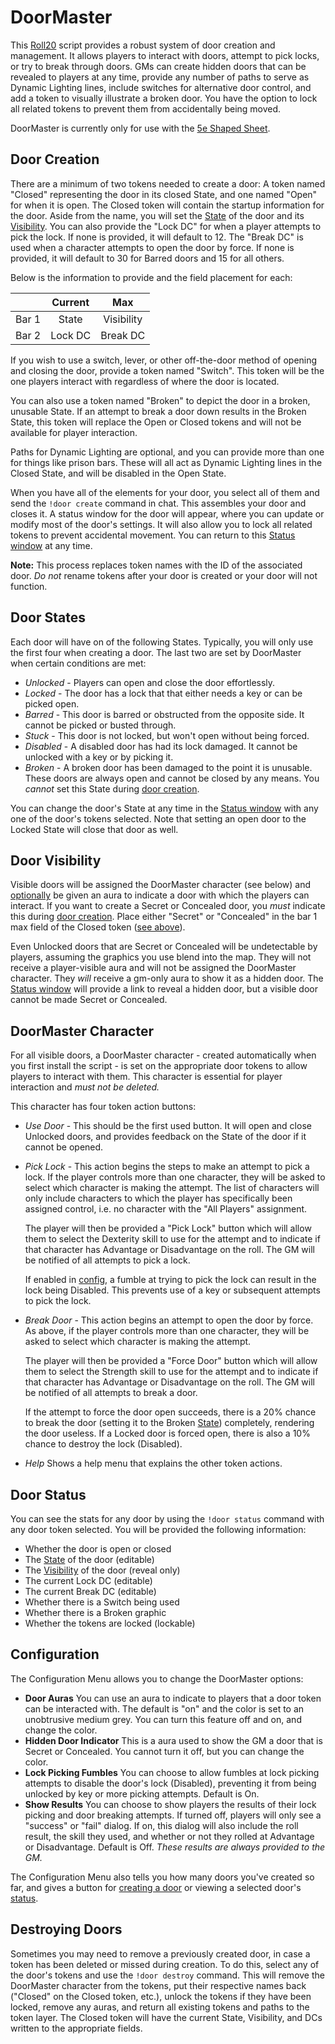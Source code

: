 # DoorMaster

This [Roll20](http://roll20.net/) script provides a robust system of door creation and management. It allows players to interact with doors, attempt to pick locks, or try to break through doors. GMs can create hidden doors that can be revealed to players at any time, provide any number of paths to serve as Dynamic Lighting lines, include switches for alternative door control, and add a token to visually illustrate a broken door. You have the option to lock all related tokens to prevent them from accidentally being moved.

DoorMaster is currently only for use with the [5e Shaped Sheet](http://github.com/mlenser/roll20-character-sheets/tree/master/5eShaped).

## Door Creation

There are a minimum of two tokens needed to create a door: A token named "Closed" representing the door in its closed State, and one named "Open" for when it is open. The Closed token will contain the startup information for the door. Aside from the name, you will set the [State](#door-states) of the door and its [Visibility](#door-visibility). You can also provide the "Lock DC" for when a player attempts to pick the lock. If none is provided, it will default to 12. The "Break DC" is used when a character attempts to open the door by force. If none is provided, it will default to 30 for Barred doors and 15 for all others.

Below is the information to provide and the field placement for each:

|  | Current | Max |
| ---- |:----:|:----:|
| Bar 1 | State | Visibility |
| Bar 2 | Lock DC  | Break DC |

If you wish to use a switch, lever, or other off-the-door method of opening and closing the door, provide a token named "Switch". This token will be the one players interact with regardless of where the door is located.

You can also use a token named "Broken" to depict the door in a broken, unusable State. If an attempt to break a door down results in the Broken State, this token will replace the Open or Closed tokens and will not be available for player interaction.

Paths for Dynamic Lighting are optional, and you can provide more than one for things like prison bars. These will all act as Dynamic Lighting lines in the Closed State, and will be disabled in the Open State.

When you have all of the elements for your door, you select all of them and send the `!door create` command in chat. This assembles your door and closes it. A status window for the door will appear, where you can update or modify most of the door's settings. It will also allow you to lock all related tokens to prevent accidental movement. You can return to this [Status window](#door-status) at any time.

**Note:** This process replaces token names with the ID of the associated door. *Do not* rename tokens after your door is created or your door will not function.

## Door States

Each door will have on of the following States. Typically, you will only use the first four when creating a door. The last two are set by DoorMaster when certain conditions are met:
- *Unlocked* - Players can open and close the door effortlessly.
- *Locked* - The door has a lock that that either needs a key or can be picked open.
- *Barred* - This door is barred or obstructed from the opposite side. It cannot be picked or busted through.
- *Stuck* -  This door is not locked, but won't open without being forced.
- *Disabled* - A disabled door has had its lock damaged. It cannot be unlocked with a key or by picking it.
- *Broken* - A broken door has been damaged to the point it is unusable. These doors are always open and cannot be closed by any means.  You *cannot* set this State during [door creation](#door-creation).

You can change the door's State at any time in the [Status window](#door-status) with any one of the door's tokens selected. Note that setting an open door to the Locked State will close that door as well.

## Door Visibility

Visible doors will be assigned the DoorMaster character (see below) and [optionally](#configuration) be given an aura to indicate a door with which the players can interact. If you want to create a Secret or Concealed door, you *must* indicate this during [door creation](#door-creation). Place either "Secret" or "Concealed" in the bar 1 max field of the Closed token ([see above](#door-creation)).

Even Unlocked doors that are Secret or Concealed will be undetectable by players, assuming the graphics you use blend into the map. They will not receive a player-visible aura and will not be assigned the DoorMaster character. They *will* receive a gm-only aura to show it as a hidden door. The [Status window](#door-status) will provide a link to reveal a hidden door, but a visible door cannot be made Secret or Concealed.

## DoorMaster Character

For all visible doors, a DoorMaster character - created automatically when you first install the script - is set on the appropriate door tokens to allow players to interact with them. This character is essential for player interaction and *must not be deleted.*

This character has four token action buttons:
- *Use Door* - This should be the first used button. It will open and close Unlocked doors, and provides feedback on the State of the door if it cannot be opened.
- *Pick Lock* - This action begins the steps to make an attempt to pick a lock. If the player controls more than one character, they will be asked to select which character is making the attempt. The list of characters will only include characters to which the player has specifically been assigned control, i.e. no character with the "All Players" assignment.

  The player will then be provided a "Pick Lock" button which will allow them to select the Dexterity skill to use for the attempt and to indicate if that character has Advantage or Disadvantage on the roll. The GM will be notified of all attempts to pick a lock.

   If enabled in [config](#configuration), a fumble at trying to pick the lock can result in the lock being Disabled. This prevents use of a key or subsequent attempts to pick the lock.
- *Break Door* - This action begins an attempt to open the door by force. As above, if the player controls more than one character, they will be asked to select which character is making the attempt.

  The player will then be provided a "Force Door" button which will allow them to select the Strength skill to use for the attempt and to indicate if that character has Advantage or Disadvantage on the roll. The GM will be notified of all attempts to break a door.

   If the attempt to force the door open succeeds, there is a 20% chance to break the door (setting it to the Broken [State](#door-states)) completely, rendering the door useless. If a Locked door is forced open, there is also a 10% chance to destroy the lock (Disabled).
- *Help* Shows a help menu that explains the other token actions.

## Door Status

You can see the stats for any door by using the `!door status` command with any door token selected. You will be provided the following information:
- Whether the door is open or closed
- The [State](#door-states) of the door (editable)
- The [Visibility](#door-visibility) of the door (reveal only)
- The current Lock DC (editable)
- The current Break DC (editable)
- Whether there is a Switch being used
- Whether there is a Broken graphic
- Whether the tokens are locked (lockable)

## Configuration

The Configuration Menu allows you to change the DoorMaster options:
- **Door Auras** You can use an aura to indicate to players that a door token can be interacted with. The default is "on" and the color is set to an unobtrusive medium grey. You can turn this feature off and on, and change the color.
- **Hidden Door Indicator** This is a aura used to show the GM a door that is Secret or Concealed. You cannot turn it off, but you can change the color.
- **Lock Picking Fumbles** You can choose to allow fumbles at lock picking attempts to disable the door's lock (Disabled), preventing it from being unlocked by key or more picking attempts. Default is On.
- **Show Results** You can choose to show players the results of their lock picking and door breaking attempts. If turned off, players will only see a "success" or "fail" dialog. If on, this dialog will also include the roll result, the skill they used, and whether or not they rolled at Advantage or Disadvantage. Default is Off. *These results are always provided to the GM.*

The Configuration Menu also tells you how many doors you've created so far, and gives a button for [creating a door](#door-creation) or viewing a selected door's [status](#door-status).

## Destroying Doors

Sometimes you may need to remove a previously created door, in case a token has been deleted or missed during creation. To do this, select any of the door's tokens and use the `!door destroy` command. This will remove the DoorMaster character from the tokens, put their respective names back ("Closed" on the Closed token, etc.), unlock the tokens if they have been locked, remove any auras, and return all existing tokens and paths to the token layer. The Closed token will have the current State, Visibility, and DCs written to the appropriate fields.
